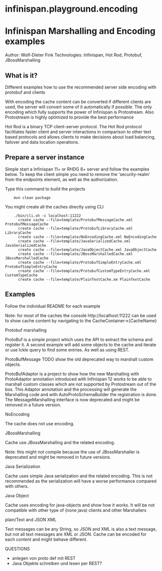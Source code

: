 # infinispan.playground.encoding
Infinispan Marshalling and Encoding examples
===============================

Author: Wolf-Dieter Fink
Technologies: Infinispan, Hot Rod, Protobuf, JBossMarshalling


What is it?
-----------

Different examples how to use the recommended server side encoding with protobuf and clients

With encoding the cache content can be converted if different clients are used, the server will convert some of it automatically if possible.
The only encoding which fully supports the power of Infinispan is Protostream.
Also Protostream is highly optimized to provide the best performance

Hot Rod is a binary TCP client-server protocol. The Hot Rod protocol facilitates faster client and server interactions in comparison to other text based protocols and allows clients to make decisions about load balancing, failover and data location operations.


Prepare a server instance
-------------
Simple start a Infinispan 11+ or RHDG 8+ server and follow the examples below.
To keep the client simple you need to remove the 'security-realm' from the endpoints element, as well as the authorization.

Type this command to build the projects

        mvn clean package


You might create all the caches directly using CLI

        ./bin/cli.sh -c localhost:11222
          create cache --file=template/ProtobufMessageCache.xml ProtobufMessageCache
          create cache --file=template/ProtobufLibraryCache.xml LibraryCache
          create cache --file=template/NoEncodingCache.xml NoEncodingCache
          create cache --file=template/JavaSerializedCache.xml JavaSerializedCache
          create cache --file=template/JavaObjectCache.xml JavaObjectCache
          create cache --file=template/JBossMarshalledCache.xml JBossMarshalledCache
          create cache --file=template/ProtobufSimpleEntryCache.xml ProtobufSimpleEntryCache
          create cache --file=template/ProtobufCustomTypeEntryCache.xml CustomTypeCache
          create cache --file=template/PlainTextCache.xm PlainTextCache


Examples
--------

 Follow the individual README for each example

 Note: for most of the caches the console http://localhost:11222 can be used to show cache content by navigating to the CacheContainer->{CacheName}



Protobuf marshalling

  ProtoBuf is a simple project which uses the API to extract the schema and register it.
  A second example will add some objects to the cache and iterate or use Ickle query to find some entries.
  As well as using REST.

  ProtoBufMessage TODO  show the old deprecated way to marshall custom objects.

  ProtoBufAdaptor is a project to show how the new Marshalling with ProtoAdaptor annotation introduced with Infinispan 12 works to be able to marshall custom classes
  which are not supported by Protostream out of the box.
  This Adaptor annotation and the processing will generate the Marshalling code and with AutoProtoSchemaBuilder the registration is done.
  The MessageMarshalling interface is now deprecated and might be removed in a future version.


NoEncoding

  The cache does not use encoding.

JBossMarshalling

  Cache use JBossMarshalling and the related encoding.
  
  Note: this might not compile because the use of JBossMarshaller is deprecated and might be removed in future versions.

Java Serialization

  Cache uses simple Java serialization and the related encoding.
  This is not recommended as the serialization will have a worse performance compared with others.

Java Object

  Cache uses encoding for java-objects and show how it works.
  It will be not compatible with other type of (none java) clients and other Marshallers


plain/Text and JSON XML

  Text messages can be any String, so JSON and XML is also a text message, but not all text messages are XML or JSON.
  Cache can be encoded for each content and might behave different.
  



QUESTIONS 
- anlegen von proto def mit REST
- Java Objekte schreiben und lesen per REST?
